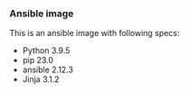 ### Ansible image

This is an ansible image with following specs:
* Python 3.9.5
* pip 23.0
* ansible 2.12.3
* Jinja 3.1.2
